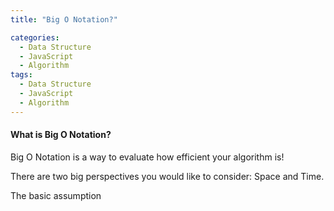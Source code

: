```yaml
---
title: "Big O Notation?"

categories:
  - Data Structure
  - JavaScript
  - Algorithm
tags:
  - Data Structure
  - JavaScript
  - Algorithm
---
```


#### What is Big O Notation?

Big O Notation is a way to evaluate how efficient your algorithm is!

There are two big perspectives you would like to consider: Space and Time.


The basic assumption 